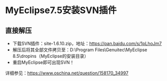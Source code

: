 

# MyEclipse7.5安装SVN插件


## 直接解压
* 下载SVN插件：site-1.6.10.zip，地址：https://pan.baidu.com/s/1pLhoJm7
* 解压后将其全部文件拷贝至：D:\Program Files\Genuitec\MyEclipse 8.5\dropins（MyEclipse的安装目录）
* 重启MyEclipse即可出现SVN！


详细参见：https://www.oschina.net/question/158170_34997